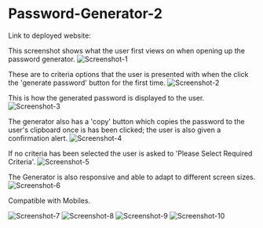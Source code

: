 # Password-Generator-2

Link to deployed website: 

This screenshot shows what the user first views on when opening up the password generator.
![Screenshot-1](https://user-images.githubusercontent.com/83360651/122877229-4b498d80-d32e-11eb-9e9b-b5d11833f337.JPG)

These are to criteria options that the user is presented with when the click the 'generate password' button for the first time.
![Screenshot-2](https://user-images.githubusercontent.com/83360651/122877239-4dabe780-d32e-11eb-8dea-d901b44ed301.JPG)

This is how the generated password is displayed to the user.
![Screenshot-3](https://user-images.githubusercontent.com/83360651/122877256-52709b80-d32e-11eb-8f38-251dc4e99373.JPG)

The generator also has a 'copy' button which copies the password to the user's clipboard once is has been clicked; the user is also given a confirmation alert.
![Screenshot-4](https://user-images.githubusercontent.com/83360651/122877273-56042280-d32e-11eb-89ab-32a96fbc2255.JPG)

If no criteria has been selected the user is asked to 'Please Select Required Criteria'.
![Screenshot-5](https://user-images.githubusercontent.com/83360651/122877313-61574e00-d32e-11eb-9d6e-4af357d82710.JPG)

The Generator is also responsive and able to adapt to different screen sizes.
![Screenshot-6](https://user-images.githubusercontent.com/83360651/122877359-6fa56a00-d32e-11eb-8b1f-867734e62e7a.JPG)

Compatible with Mobiles.

![Screenshot-7](https://user-images.githubusercontent.com/83360651/122877375-746a1e00-d32e-11eb-9018-e6da51d9198a.jpeg)
![Screenshot-8](https://user-images.githubusercontent.com/83360651/122877380-746a1e00-d32e-11eb-946a-ac1d6a727b79.jpeg)
![Screenshot-9](https://user-images.githubusercontent.com/83360651/122877391-77fda500-d32e-11eb-8ba8-b1b2edcffefb.jpeg)
![Screenshot-10](https://user-images.githubusercontent.com/83360651/122877392-78963b80-d32e-11eb-8a99-a1c6fbb29dc7.jpeg)

